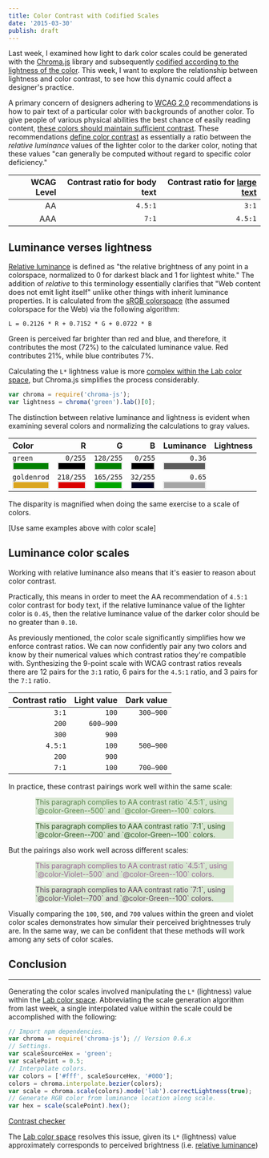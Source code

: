 ```yaml
---
title: Color Contrast with Codified Scales
date: '2015-03-30'
publish: draft
---
```


Last week, I examined how light to dark color scales could be generated with the [Chroma.js](https://github.com/gka/chroma.js) library and subsequently [codified according to the lightness of the color](../codifying-colors). This week, I want to explore the relationship between lightness and color contrast, to see how this dynamic could affect a designer's practice.

A primary concern of designers adhering to [WCAG 2.0](http://www.w3.org/TR/WCAG20/) recommendations is how to pair text of a particular color with backgrounds of another color. To give people of various physical abilities the best chance of easily reading content, [these colors should maintain sufficient contrast](http://www.w3.org/TR/UNDERSTANDING-WCAG20/visual-audio-contrast-contrast.html). These recommendations [define color contrast](http://www.w3.org/TR/WCAG/#contrast-ratiodef) as essentially a ratio between the *relative luminance* values of the lighter color to the darker color, noting that these values "can generally be computed without regard to specific color deficiency."

WCAG Level|Contrast ratio for body text|Contrast ratio for [large text](http://www.w3.org/TR/UNDERSTANDING-WCAG20/visual-audio-contrast-contrast.html#larger-scaledef)
--:|--:|--:
AA|`4.5:1`|`3:1`
AAA|`7:1`|`4.5:1`

## Luminance verses lightness

[Relative luminance](http://www.w3.org/TR/WCAG/#relativeluminancedef) is defined as "the relative brightness of any point in a colorspace, normalized to 0 for darkest black and 1 for lightest white." The addition of *relative* to this terminology essentially clarifies that "Web content does not emit light itself" unlike other things with inherit luminance properties. It is calculated from the [sRGB colorspace](http://en.wikipedia.org/wiki/SRGB) (the assumed colorspace for the Web) via the following algorithm:

```
L = 0.2126 * R + 0.7152 * G + 0.0722 * B
```

Green is perceived far brighter than red and blue, and therefore, it contributes the most (72%) to the calculated luminance value. Red contributes 21%, while blue contributes 7%.

Calculating the `L*` lightness value is more [complex within the Lab color space](http://en.wikipedia.org/wiki/Lab_color_space#CIELAB-CIEXYZ_conversions), but Chroma.js simplifies the process considerably.

```js
var chroma = require('chroma-js');
var lightness = chroma('green').lab()[0];
```

The distinction between relative luminance and lightness is evident when examining several colors and normalizing the calculations to gray values.

Color|R|G|B|Luminance|Lightness
:--|--:|--:|--:|--:|--:
`green` <div class="Color" style="background-color: rgb(0, 128, 0)"/>|`0/255`<div class="Color" style="background-color: rgb(0, 0, 0)"/>|`128/255`<div class="Color" style="background-color: rgb(0, 128, 0)"/>|`0/255`<div class="Color" style="background-color: rgb(0, 0, 0)"/>|`0.36`<div class="Color" style="background-color: rgba(0, 0, 0, 0.64)"/>
`goldenrod` <div class="Color" style="background-color: rgb(218, 165, 32)"/>|`218/255`<div class="Color" style="background-color: rgb(218, 0, 0)"/>|`165/255`<div class="Color" style="background-color: rgb(0, 165, 0)"/>|`32/255`<div class="Color" style="background-color: rgb(0, 0, 32)"/>|`0.65`<div class="Color" style="background-color: rgba(0, 0, 0, 0.35)"/>

The disparity is magnified when doing the same exercise to a scale of colors.

[Use same examples above with color scale]

## Luminance color scales

Working with relative luminance also means that it's easier to reason about color contrast.

Practically, this means in order to meet the AA recommendation of `4.5:1` color contrast for body text, if the relative luminance value of the lighter color is `0.45`, then the relative luminance value of the darker color should be no greater than `0.10`.

As previously mentioned, the color scale significantly simplifies how we enforce contrast ratios. We can now confidently pair any two colors and know by their numerical values which contrast ratios they're compatible with. Synthesizing the 9-point scale with WCAG contrast ratios reveals there are 12 pairs for the `3:1` ratio, 6 pairs for the `4.5:1` ratio, and 3 pairs for the `7:1` ratio.

Contrast ratio|Light value|Dark value
--:|--:|--:
`3:1`|`100`|`300–900`
|`200`|`600–900`
|`300`|`900`
`4.5:1`|`100`|`500–900`
|`200`|`900`
`7:1`|`100`|`700–900`

In practice, these contrast pairings work well within the same scale:

<figure class="Figure">
  <p class="Contrast Contrast--G500">This paragraph complies to AA contrast ratio `4.5:1`, using `@color-Green--500` and `@color-Green--100` colors.</p>
  <p class="Contrast Contrast--G700">This paragraph complies to AAA contrast ratio `7:1`, using `@color-Green--700` and `@color-Green--100` colors.</p>
</figure>

But the pairings also work well across different scales:

<figure class="Figure">
  <p class="Contrast Contrast--V500">This paragraph complies to AA contrast ratio `4.5:1`, using `@color-Violet--500` and `@color-Green--100` colors.</p>
  <p class="Contrast Contrast--V700">This paragraph complies to AAA contrast ratio `7:1`, using `@color-Violet--700` and `@color-Green--100` colors.</p>
</figure>

Visually comparing the `100`, `500`, and `700` values within the green and violet color scales demonstrates how simular their perceived brightnesses truly are. In the same way, we can be confident that these methods will work among any sets of color scales.

<div class="article-Scale">
  <div class="article-Scale-row">
    <div style="background-color: #d8e7d2;"></div>
    <div style="background-color: #57824b;"></div>
    <div style="background-color: #2c4f23;"></div>
  </div>
  <div class="article-Scale-row">
    <div style="background-color: #f6daf5;"></div>
    <div style="background-color: #976795;"></div>
    <div style="background-color: #5c3c5b;"></div>
  </div>
</div>

## Conclusion

***

Generating the color scales involved manipulating the `L*` (lightness) value within the [Lab color space](http://en.wikipedia.org/wiki/Lab_color_space). Abbreviating the scale generation algorithm from last week, a single interpolated value within the scale could be accomplished with the following:

```js
// Import npm dependencies.
var chroma = require('chroma-js'); // Version 0.6.x
// Settings.
var scaleSourceHex = 'green';
var scalePoint = 0.5;
// Interpolate colors.
var colors = ['#fff', scaleSourceHex, '#000'];
colors = chroma.interpolate.bezier(colors);
var scale = chroma.scale(colors).mode('lab').correctLightness(true);
// Generate RGB color from luminance location along scale.
var hex = scale(scalePoint).hex();
```

[Contrast checker](http://webaim.org/resources/contrastchecker/)

The [Lab color space](http://en.wikipedia.org/wiki/Lab_color_space) resolves this issue, given its `L*` (lightness) value approximately corresponds to perceived brightness (i.e. [relative luminance](http://en.wikipedia.org/wiki/Relative_luminance))

<style>
.Color {
  box-shadow: inset 0 0 0 0.0625em #ddd, inset 0 0 0 0.125em #fff;
  height: 1em;
  width: 100%;
}
.Contrast {
  background-color: #d8e7d2;
  margin: 0 1em !important;
}
.Contrast + .Contrast {
  margin-top: 1em !important;
}
.Contrast--G500 {
  color: #57824b;
}
.Contrast--G700 {
  color: #2c4f23;
}
.Contrast--V500 {
  color: #976795;
}
.Contrast--V700 {
  color: #5c3c5b;
}
</style>
